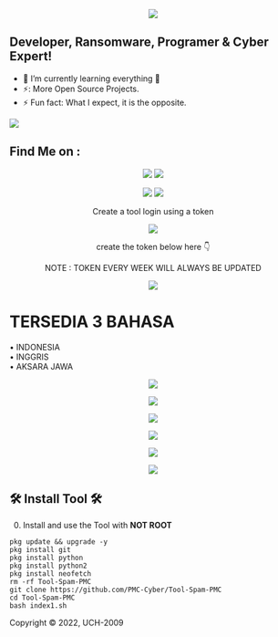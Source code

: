 <p align="center"><img src="https://i.ibb.co/6mbL6QV/20240118-144058.jpg" /></p>

## Developer, Ransomware, Programer & Cyber Expert!
- 🌱 I’m currently learning everything 🤣
- ⚡: More Open Source Projects.
- ⚡ Fun fact: What I expect, it is the opposite.

<p align="left">
  <a href="https://github.com/PMC-Cyber" target="_blank"><img src="https://img.shields.io/badge/Github-PMC MALWARE CYBER-green?style=for-the-badge&logo=github"></a>
</p>

## Find Me on :
<p align="center">
  <a href="https://www.instagram.com/aprizal_febrian" target="_blank"><img src="https://img.shields.io/badge/Instagram-PMC MALWARE CYBER-red?style=for-the-badge&logo=instagram"></a>
  <a href="https://chat.whatsapp.com/GSXO5n4K3NAKvmccNzNe3l" target="_blank"><img src="https://img.shields.io/badge/WhatsApp-Grup PMC MALWARE CYBER-red?style=for-the-badge&logo=whatsapp"></a>
<p align="center">
  <a href="https://t.me/purwokerto_malware_cyber" target="_blank"><img src="https://img.shields.io/badge/telegram-Grup PMC MALWARE CYBER-red?style=for-the-badge&logo=telegram"></a>
  <a href="https://www.youtube.com/@from-system-comunity" target="_blank"><img src="https://img.shields.io/badge/YouTube-PMC MALWARE CYBER-red?style=for-the-badge&logo=youtube"></a>
</br>

<p align="center">Create a tool login using a token
<p align="center"><img src="https://i.ibb.co/vPqDP5g/Screenshot-2024-01-16-12-36-46-73.jpg" /></p>
<p align="center">create the token below here 👇
<p align="center">NOTE : TOKEN EVERY WEEK WILL ALWAYS BE UPDATED
<p align="center">
  <a href="https://adpaylink.com/KeyLogin" target="_blank"><img src="https://img.shields.io/badge/TOKEN 👉-CLICK HERE-red?style=for-the-badge&logo=Website"></a>

# TERSEDIA 3 BAHASA
• INDONESIA
<br>
• INGGRIS
<br>
• AKSARA JAWA
<br>
<p align="center"><img src="https://i.ibb.co/4VRXV9x/20240118-143323.png" /></p>

<p align="center"><img src="https://i.ibb.co/3WLW0NW/20240118-153918.png" /></p>

<p align="center"><img src="https://i.ibb.co/k6S5bmc/20240118-144541.png" /></p>

<p align="center"><img src="https://i.ibb.co/nfgvMKH/20240118-154505.png" /></p>

<p align="center"><img src="https://i.ibb.co/HtJmGBG/20240118-144629.png" /></p>

<p align="center"><img src="https://i.ibb.co/z41nwnz/20240118-154910.png" /></p>

## 🛠 Install Tool 🛠

0) Install and use the Tool with **NOT ROOT**

```pkg update && upgrade -y```
<br>
```pkg install git```
<br>
```pkg install python```
<br>
```pkg install python2```
<br>
```pkg install neofetch```
<br>
```rm -rf Tool-Spam-PMC```
<br>
```git clone https://github.com/PMC-Cyber/Tool-Spam-PMC```
<br>
```cd Tool-Spam-PMC```
<br>
```bash index1.sh```
<br>

Copyright © 2022, UCH-2009 

